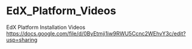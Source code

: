 EdX_Platform_Videos
===================

EdX Platform Installation Videos
https://docs.google.com/file/d/0ByEtmji1iw9RWU5Ccnc2WEhvY3c/edit?usp=sharing 
